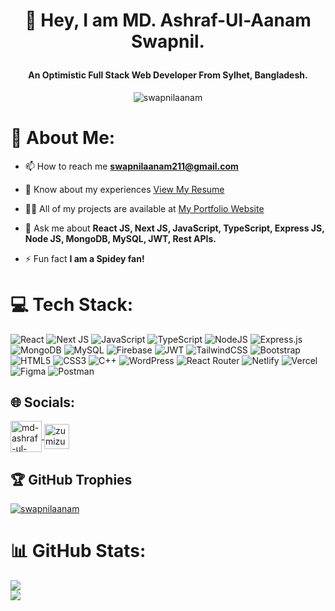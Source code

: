 # <p align="center">👋   Hey, I am MD. Ashraf-Ul-Aanam Swapnil.</p>
  <h4 align="center">An Optimistic Full Stack Web Developer From Sylhet, Bangladesh.</h4>

<p align="center"> <img src="https://komarev.com/ghpvc/?username=swapnilaanam&label=Profile%20views&color=0e75b6&style=flat" alt="swapnilaanam" /> </p>

# 💫 About Me:

- 📫 How to reach me **swapnilaanam211@gmail.com**

- 📄 Know about my experiences [View My Resume](https://drive.google.com/file/d/11_JIt90f3mM1_XKE4lUtSCXhearU1lbR/view?usp=sharing)

- 👨‍💻 All of my projects are available at [My Portfolio Website](https://swapnilaanam.com/)

- 💬 Ask me about **React JS, Next JS, JavaScript, TypeScript, Express JS, Node JS, MongoDB, MySQL, JWT, Rest APIs.**

- ⚡ Fun fact **I am a Spidey fan!**

# 💻 Tech Stack:
![React](https://img.shields.io/badge/react-%2320232a.svg?style=for-the-badge&logo=react&logoColor=%2361DAFB)
![Next JS](https://img.shields.io/badge/Next-black?style=for-the-badge&logo=next.js&logoColor=white)
![JavaScript](https://img.shields.io/badge/javascript-%23323330.svg?style=for-the-badge&logo=javascript&logoColor=%23F7DF1E)
![TypeScript](https://img.shields.io/badge/typescript-%23007ACC.svg?style=for-the-badge&logo=typescript&logoColor=white)
![NodeJS](https://img.shields.io/badge/node.js-6DA55F?style=for-the-badge&logo=node.js&logoColor=white)
![Express.js](https://img.shields.io/badge/express.js-%23404d59.svg?style=for-the-badge&logo=express&logoColor=%2361DAFB)
![MongoDB](https://img.shields.io/badge/MongoDB-%234ea94b.svg?style=for-the-badge&logo=mongodb&logoColor=white)
![MySQL](https://img.shields.io/badge/mysql-4479A1.svg?style=for-the-badge&logo=mysql&logoColor=white) 
![Firebase](https://img.shields.io/badge/firebase-%23039BE5.svg?style=for-the-badge&logo=firebase)
![JWT](https://img.shields.io/badge/JWT-black?style=for-the-badge&logo=JSON%20web%20tokens)
![TailwindCSS](https://img.shields.io/badge/tailwindcss-%2338B2AC.svg?style=for-the-badge&logo=tailwind-css&logoColor=white)
![Bootstrap](https://img.shields.io/badge/bootstrap-%23563D7C.svg?style=for-the-badge&logo=bootstrap&logoColor=white)
![HTML5](https://img.shields.io/badge/html5-%23E34F26.svg?style=for-the-badge&logo=html5&logoColor=white)
![CSS3](https://img.shields.io/badge/css3-%231572B6.svg?style=for-the-badge&logo=css3&logoColor=white)
![C++](https://img.shields.io/badge/c++-%2300599C.svg?style=for-the-badge&logo=c%2B%2B&logoColor=white)
![WordPress](https://img.shields.io/badge/WordPress-%23117AC9.svg?style=for-the-badge&logo=WordPress&logoColor=white)
![React Router](https://img.shields.io/badge/React_Router-CA4245?style=for-the-badge&logo=react-router&logoColor=white) 
![Netlify](https://img.shields.io/badge/netlify-%23000000.svg?style=for-the-badge&logo=netlify&logoColor=#00C7B7) 
![Vercel](https://img.shields.io/badge/vercel-%23000000.svg?style=for-the-badge&logo=vercel&logoColor=white) 
![Figma](https://img.shields.io/badge/figma-%23F24E1E.svg?style=for-the-badge&logo=figma&logoColor=white) 
![Postman](https://img.shields.io/badge/Postman-FF6C37?style=for-the-badge&logo=postman&logoColor=white)

## 🌐 Socials:
<p align="left">
<a href="https://linkedin.com/in/md-ashraf-ul-aanam-swapnil" target="blank">
  <img align="center" src="https://static.vecteezy.com/system/resources/previews/018/930/587/original/linkedin-logo-linkedin-icon-transparent-free-png.png" alt="md-ashraf-ul-aanam-swapnil" height="50" width="50" />
</a>
<a href="https://codeforces.com/profile/zumizumi211" target="blank">
  <img align="center" src="https://raw.githubusercontent.com/rahuldkjain/github-profile-readme-generator/master/src/images/icons/Social/codeforces.svg" alt="zumizumi211" height="40" width="40" />
</a>
</p>

## 🏆 GitHub Trophies
<p align="left">
  <a href="https://github.com/ryo-ma/github-profile-trophy">
    <img src="https://github-profile-trophy.vercel.app/?username=swapnilaanam" alt="swapnilaanam" />
  </a>
</p>

# 📊 GitHub Stats:
![](https://github-readme-stats.vercel.app/api/top-langs/?username=swapnilaanam&theme=default&hide_border=true&include_all_commits=true&count_private=true&layout=compact)<br/>
![](https://github-readme-streak-stats.herokuapp.com/?user=swapnilaanam&theme=default&hide_border=true)
